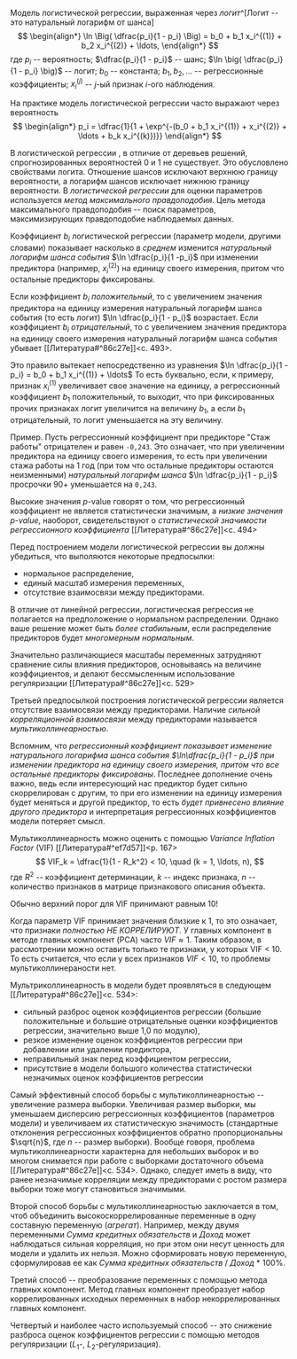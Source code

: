 Модель логистической регрессии, выраженная через _логит_^[Логит -- это натуральный логарифм от шанса]
$$
\begin{align*}
\ln \Big( \dfrac{p_i}{1 - p_i} \Big) = b_0 + b_1 x_i^{(1)} + b_2 x_i^{(2)} + \ldots,
\end{align*}
$$
где $p_i$ -- вероятность; $\dfrac{p_i}{1 - p_i}$ -- шанс; $\ln \big( \dfrac{p_i}{1 - p_i} \big)$ -- логит; $b_0$ -- константа; $b_1, b_2, \ldots$ -- регрессионные коэффициенты; $x_i^{(j)}$ -- $j$-ый признак $i$-ого наблюдения.

На практике модель логистической регрессии часто выражают через вероятность
$$
\begin{align*}
p_i = \dfrac{1}{1 + \exp^{-(b_0 + b_1 x_i^{(1)} + x_i^{(2)} + \ldots + b_k x_i^{(k)})}}
\end{align*}
$$

В логистической регрессии , в отличие от деревьев решений, спрогнозированных вероятностей 0 и 1 не существует. Это обусловлено свойствами логита. Отношение шансов исключают верхнюю границу вероятности, а логарифм шансов исключает нижнюю границу вероятности. В _логистической регрессии_ для оценки параметров используется _метод максимального правдоподобия_. Цель метода максимального правдоподобия -- поиск параметров, максимизирующих правдоподобие наблюдаемых данных.

Коэффициент $b_i$ логистической регрессии (параметр модели, другими словами) показывает насколько _в среднем_ изменится _натуральный логарифм шанса события_ $\ln \dfrac{p_i}{1 -p_i}$ при изменении предиктора (например, $x_i^{(2)}$) на единицу своего измерения, притом что остальные предикторы фиксированы. 

Если коэффициент $b_i$ _положительный_, то с увеличением значения предиктора на единицу измерения натуральный логарифм шанса события (то есть логит) $\ln \dfrac{p_i}{1 - p_i}$  возрастает. Если коэффициент $b_i$ _отрицательный_, то с увеличением значения предиктора на единицу своего измерения натуральный логарифм шанса события убывает [[Литература#^86c27e]]<c. 493>.

Это правило вытекает непосредственно из уравнения $\ln \dfrac{p_i}{1 - p_i} = b_0 + b_1 x_i^{(1)} + \ldots$  То есть буквально, если, к примеру, признак $x_i^{(1)}$ увеличивает свое значение на единицу, а регрессионный коэффициент $b_1$ положительный, то выходит, что при фиксированных прочих признаках логит увеличится на величину $b_1$, а если $b_1$ отрицательный, то логит уменьшается на эту величину.

Пример. Пусть регрессионный коэффициент при предикторе "Стаж работы" отрицателен и равен `-0,243`. Это означает, что при увеличении предиктора на единицу своего измерения, то есть при увеличении стажа работы на 1 год (при том что остальные предикторы остаются неизменными) _натуральный логарифм шанса_  $\ln \dfrac{p_i}{1 - p_i}$ просрочки 90+ уменьшается на `0,243`.

Высокие значения $p$-value говорят о том, что регрессионный коэффициент не является статистически значимым, а _низкие значения $p$-value_, наоборот, свидетельствуют о _статистической значимости регрессионного коэффициента_ [[Литература#^86c27e]]<c. 494>

Перед построением модели логистической регрессии вы должны убедиться, что выполяются некоторые предпосылки:
- нормальное распределение,
- единый масштаб измерения переменных,
- отсутствие взаимосвязи между предикторами.

В отличие от линейной регрессии, логистическая регрессия не полагается на предположение о нормальном распределении. Однако ваше решение может быть _более стабильным_, если распределение предикторов будет _многомерным нормальным_.

Значительно различающиеся масштабы переменных затрудняют сравнение силы влияния предикторов, основываясь на величине коэффициентов, и делают бессмысленным использование регуляризации [[Литература#^86c27e]]<c. 529>

Третьей предпосылкой построения логистической регрессии является отсутствие взаимосвязи между предикторами. Наличие _сильной корреляционной взаимосвязи_ между предикторами называется _мультиколлинеарностью_.

Вспомним, что _регрессионный коэффициент показывает изменение натурального логарифма шанса события $\ln\dfrac{p_i}{1 - p_i}$ при изменении предиктора на единицу своего измерения, притом что все остальные предикторы фиксированы_. Последнее дополнение очень важно, ведь если интересующий нас предиктор будет сильно скоррелирован с другим, то при его изменении на единицу измерения будет меняться и другой предиктор, то есть _будет привнесено влияние другого предиктора_ и интерпретация регрессионных коэффициентов модели потеряет смысл.

Мультиколлинеарность можно оценить с помощью _Variance Inflation Factor_ (VIF) [[Литература#^ef7d57]]<p. 167>
$$
VIF_k = \dfrac{1}{1 - R_k^2} < 10, \quad (k = 1, \ldots, n),
$$
где $R^2$ -- коэффициент детерминации, $k$ -- индекс признака, $n$ -- количество признаков в матрице признакового описания объекта.

Обычно верхний порог для VIF принимают равным 10!

Когда параметр VIF принимает значения близкие к 1, то это означает, что признаки _полностью НЕ КОРРЕЛИРУЮТ_. У главных компонент в методе главных компонент (PCA) часто $VIF \approx 1$. Таким образом, в рассмотрении можно оставить только те признаки, у которых VIF < 10. То есть считается, что если у всех признаков $VIF < 10$, то проблемы мультиколлинераности нет.

Мультриколлинеарность в модели будет проявляться в следующем [[Литература#^86c27e]]<c. 534>:
- сильный разброс оценок коэффициентов регрессии (большие положительные и большие отрицательные оценки коэффициентов регрессии, значительно выше 1,0 по модулю),
- резкое изменение оценок коэффициентов регрессии при добавлении или удалении предиктора,
- неправильный знак перед коэффициентом регрессии,
- присутствие в модели большого количества статистически незначимых оценок коэффициентов регрессии

Самый эффективный способ борьбы с мультиколлинеарностью --увеличение размера выборки. Увеличивая размер выборки, мы уменьшаем дисперсию регрессионных коэффициентов (параметров модели) и увеличиваем их статистическую значимость (стандартные отклонения регрессионных коэффициентов обратно пропорциональны $\sqrt{n}$, где $n$ -- размер выборки). Вообще говоря, проблема мультиколлинеарности характерна для небольших выборок и во многом снимается при работе с выборками достаточного объема [[Литература#^86c27e]]<c. 534>. Однако, следует иметь в виду, что ранее незначимые корреляции между предикторами с ростом размера выборки тоже могут становиться значимыми.

Второй способ борьбы с мультиколлинеарностью заключается в том, чтоб объединить высокоскоррелированные переменные в одну составную переменную (_агрегат_). Например, между двумя переменными _Сумма кредитных обязательств_ и _Доход_ может наблюдаться сильная корреляция, но при этом они несут ценность для модели и удалить их нельзя. Можно сформировать новую переменную, сформулировав ее как _Сумма кредитных обязательств_ / _Доход_ * 100%. 

Третий способ -- преобразование переменных с помощью метода главных компонент. Метод главных компонент преобразует набор коррелированных исходных переменных в набор некоррелированных главных компонент.

Четвертый и наиболее часто используемый способ -- это снижение разброса оценок коэффициентов регрессии с помощью методов регуляризации ($L_1$-, $L_2$-регуляризация).
